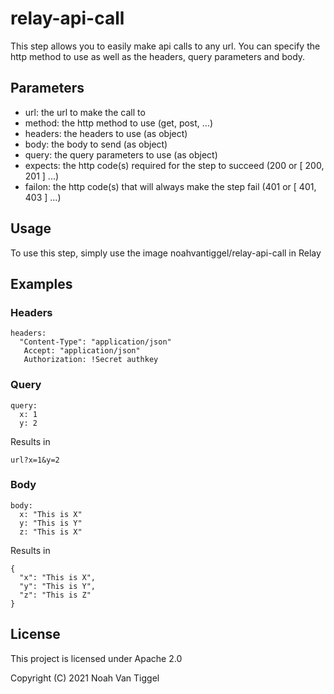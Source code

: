 # relay-api-call
This step allows you to easily make api calls to any url. You can specify the http method to use as well as the headers, query parameters and body.
## Parameters
- url: the url to make the call to
- method: the http method to use (get, post, ...)
- headers: the headers to use (as object)
- body: the body to send (as object)
- query: the query parameters to use (as object)
- expects: the http code(s) required for the step to succeed (200 or [ 200, 201 ] ...)
- failon: the http code(s) that will always make the step fail (401 or [ 401, 403 ] ...)
## Usage
To use this step, simply use the image noahvantiggel/relay-api-call in Relay
## Examples
### Headers
```
headers:
  "Content-Type": "application/json"
   Accept: "application/json"
   Authorization: !Secret authkey
```
### Query
```
query:
  x: 1
  y: 2
```
Results in
```
url?x=1&y=2
```
### Body
```
body:
  x: "This is X"
  y: "This is Y"
  z: "This is X"
```
Results in
```
{
  "x": "This is X",
  "y": "This is Y",
  "z": "This is Z"
}
```
## License
This project is licensed under Apache 2.0

Copyright (C) 2021 Noah Van Tiggel
